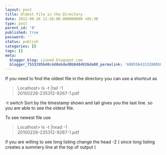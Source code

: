 ```yaml
---
layout: post
title: Oldest file in the Directory
date: 2012-06-26 12:26:00.000000000 +05:30
type: post
parent_id: '0'
published: true
password: ''
status: publish
categories: []
tags: []
meta:
  blogger_blog: ijuned.blogspot.com
  blogger_7553295648c4d8ebded8b8484926da00_permalink: '6885564153288058222'
---
```

<div dir="ltr" style="text-align:left;">If you need to find the oldest file in the directory you can use a <span class="IL_AD" id="IL_AD6">shortcut<span class="IL_AD_ICON"></span></span> as </p>
<div class="quoteheader"></div>
<blockquote class="tr_bq"><div class="quote"><span class="IL_AD" id="IL_AD1">Localhost<span class="IL_AD_ICON"></span></span>&gt; ls -t |tail -1<br />20100228-235312-9267-1.pdf</div>
</blockquote>
<p>-t switch Sort by the <span class="IL_AD" id="IL_AD3">timestamp<span class="IL_AD_ICON"></span></span> shown and tail gives you the last line. so you are able to see the oldest file.</p>
<p>To see newest file use </p>
<div class="quoteheader"></div>
<blockquote class="tr_bq"><div class="quote">Localhost&gt; ls -t |head -1<br />20100228-235312-9267-1.pdf</div>
</blockquote>
<p>if you are willing to see long listing change the head -2 ( since long listing creates a summery line at the top of output )</div>
